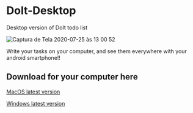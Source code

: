 # DoIt-Desktop
Desktop version of DoIt todo list

![Captura de Tela 2020-07-25 às 13 00 52](https://user-images.githubusercontent.com/52680853/88461083-2d05b400-ce77-11ea-9229-f4d2e07f9b53.png)

Write your tasks on your computer, and see them everywhere with your android smartphone!!

## Download for your computer here

[MacOS latest version](https://github.com/MigW03/DoIt-Desktop/releases/download/v1.0.4-mac/Doit.zip)

[Windows latest version](https://github.com/MigW03/DoIt-Desktop/releases/download/v1.0.4-win/DoIt.exe)


